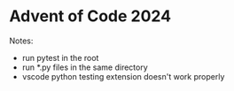 # Advent of Code 2024

Notes:

- run pytest in the root
- run \*.py files in the same directory
- vscode python testing extension doesn't work properly
